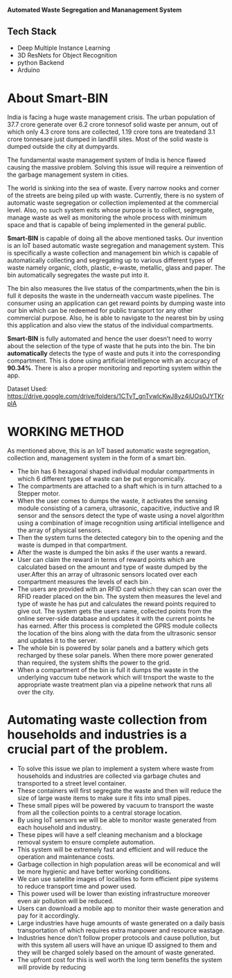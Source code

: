 
#### Automated Waste Segregation and Mananagement System 




## Tech Stack
- Deep Multiple Instance Learning 
- 3D ResNets for Object Recognition
- python Backend
- Arduino 




# About Smart-BIN
India is facing a huge waste management crisis. The urban population of 37.7 crore generate over 6.2 crore tonnesof solid waste per annum, out of which only 4.3 crore tons are collected, 1.19 crore tons are treatedand 3.1 crore tonnesare just dumped in landfill sites. Most of the solid waste is dumped outside the city at dumpyards.

The fundamental waste management system of India is hence flawed causing the massive problem. Solving this issue will require a reinvention of the garbage management system in cities.

The world is sinking into the sea of waste. Every narrow nooks and corner of the streets are being piled up with waste. Currently, there is no system of automatic waste segregation or collection implemented at the commercial level. Also, no such system exits whose purpose is to collect, segregate, manage waste as well as monitoring the whole process with minimum space and that is capable of being implemented in the general public. 
 
 **Smart-BIN**  is capable of doing all the above mentioned tasks. Our invention is an IoT based automatic waste segregation and management system. This is specifically a waste collection and management bin which is capable of automatically collecting and segregating up to various different types of waste namely organic, cloth, plastic, e-waste, metallic, glass and paper. The bin automatically segregates the waste put into it. 
 
The bin also measures the live status of the compartments,when the bin is full it deposits the waste in the underneath vaccum waste pipelines. The consumer using an application can get reward points by dumping waste into our bin which can be redeemed for public transport tor any other commercial purpose. Also, he is able to navigate to the nearest bin by using this application and also view the status of the individual compartments. 
 
**Smart-BIN** is fully automated and hence the user doesn’t need to worry about the selection of the type of waste that he puts into the bin. The bin **automatically** detects the type of waste and puts it into the corresponding compartment. This is done using artificial intelligence with an accuracy of **90.34%**. There is also a proper monitoring and reporting system within the app.

Dataset Used: https://drive.google.com/drive/folders/1CTvT_gnTvwlcKwJ8yz4jUOs0JYTKrplA

# WORKING METHOD

As mentioned above, this is an IoT based automatic waste segregation, collection and, management system in the form of a smart bin. 
+ The bin has 6 hexagonal shaped individual modular compartments in which 6 different types of waste can be put ergonomically. 
+ The compartments are attached to a shaft which is in turn attached to a Stepper motor. 
+ When the user comes to dumps the waste, it activates the sensing module consisting of a camera, ultrasonic, capacitive, inductive and IR sensor and the sensors detect the type of waste using a novel algorithm using a combination of image recognition using artificial intelligence and the array of physical sensors.
+ Then the system turns the detected category bin to the opening and the waste is dumped in that compartment. 
+ After the waste is dumped the bin asks if the user wants a reward. 
+ User can claim the reward in terms of reward points which are calculated based on the amount and type of waste dumped by the user.After this an array of ultrasonic sensors located over each compartment measures the levels of each bin . 
+ The users are provided with an RFID card which they can scan over the RFID reader placed on the bin. The system then measures the level and type of waste he has put and calculates the reward points required to give out. The system gets the users name, collected points from the online server-side database and updates it with the current points he has earned. After this process is completed the GPRS module collects the location of the bins along with the data from the ultrasonic sensor and updates it to the server. 
+ The whole bin is powered by solar panels and a battery which gets recharged by these solar panels. When there more power generated than required, the system shifts the power to the grid. 
+ When a compartment of the bin is full it dumps the waste in the underlying vaccum tube network which will trnsport the waste to the appropriate waste treatment plan via a pipeline network that runs all over the city.

# Automating waste collection from households and industries is a crucial part of the problem.

+ To solve this issue we plan to implement a system where waste from households and industries are collected via garbage chutes and transported to a street level container.
+ These containers will first segregate the waste and then will reduce the size of large waste items to make sure it fits into small pipes.
+ These small pipes will be powered by vacuum to transport the waste from all the collection points to a central storage location.
+ By using IoT sensors we will be able to monitor waste generated from each household and industry.
+ These pipes will have a self cleaning mechanism and a blockage removal system to ensure complete automation.
+ This system will be extremely fast and efficient and will reduce the operation and maintenance costs.
+ Garbage collection in high population areas will be economical and will be more hygienic and have better working conditions.
+ We can use satellite images of localities to form efficient pipe systems to reduce transport time and power used.
+ This power used will be lower than existing infrastructure moreover even air pollution will be reduced.
+ Users can download a mobile app to monitor their waste generation and pay for it accordingly.
+ Large industries have huge amounts of waste generated on a daily basis transportation of which requires extra manpower and resource wastage.
+ Industries hence don’t follow proper protocols and cause pollution, but with this system all users will have an unique ID assigned to them and they will be charged solely based on the amount of waste generated.
+ The upfront cost for this is well worth the long term benefits the system will provide by reducing
